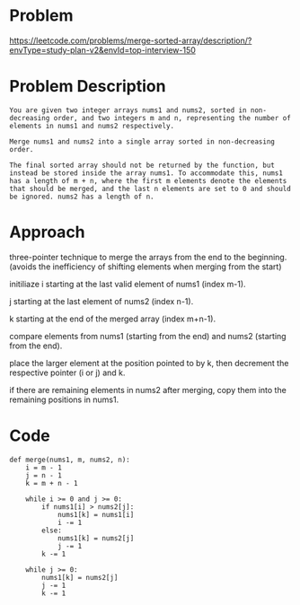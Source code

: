 # Problem

https://leetcode.com/problems/merge-sorted-array/description/?envType=study-plan-v2&envId=top-interview-150

# Problem Description

```
You are given two integer arrays nums1 and nums2, sorted in non-decreasing order, and two integers m and n, representing the number of elements in nums1 and nums2 respectively.

Merge nums1 and nums2 into a single array sorted in non-decreasing order.

The final sorted array should not be returned by the function, but instead be stored inside the array nums1. To accommodate this, nums1 has a length of m + n, where the first m elements denote the elements that should be merged, and the last n elements are set to 0 and should be ignored. nums2 has a length of n.
```

# Approach

three-pointer technique to merge the arrays from the end to the beginning. (avoids the inefficiency of shifting elements when merging from the start)

initiliaze i starting at the last valid element of nums1 (index m-1).

j starting at the last element of nums2 (index n-1).

k starting at the end of the merged array (index m+n-1).

compare elements from nums1 (starting from the end) and nums2 (starting from the end).

place the larger element at the position pointed to by k, then decrement the respective pointer (i or j) and k.

if there are remaining elements in nums2 after merging, copy them into the remaining positions in nums1.


# Code 

```
def merge(nums1, m, nums2, n):
    i = m - 1
    j = n - 1
    k = m + n - 1
    
    while i >= 0 and j >= 0:
        if nums1[i] > nums2[j]:
            nums1[k] = nums1[i]
            i -= 1
        else:
            nums1[k] = nums2[j]
            j -= 1
        k -= 1
    
    while j >= 0:
        nums1[k] = nums2[j]
        j -= 1
        k -= 1
```